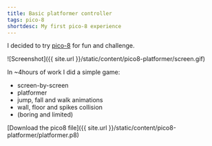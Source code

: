 ```yaml
---
title: Basic platformer controller
tags: pico-8
shortdesc: My first pico-8 experience
---
```


I decided to try [pico-8](http://www.lexaloffle.com/pico-8.php) for fun and challenge.

![Screenshot]({{ site.url }}/static/content/pico8-platformer/screen.gif)

In ~4hours of work I did a simple game:

- screen-by-screen
- platformer
- jump, fall and walk animations
- wall, floor and spikes collision
- (boring and limited)

[Download the pico8 file]({{ site.url }}/static/content/pico8-platformer/platformer.p8)
